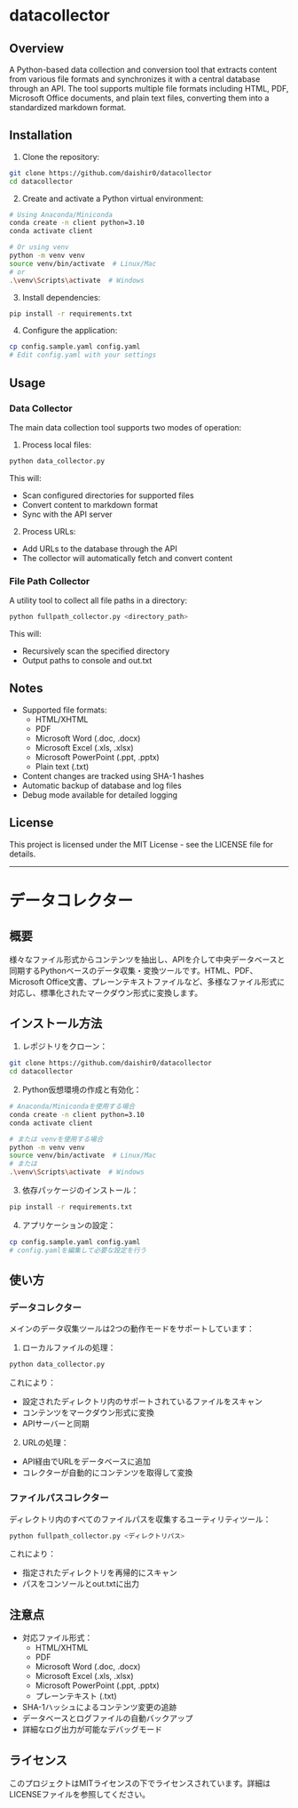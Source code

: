 # datacollector

## Overview
A Python-based data collection and conversion tool that extracts content from various file formats and synchronizes it with a central database through an API. The tool supports multiple file formats including HTML, PDF, Microsoft Office documents, and plain text files, converting them into a standardized markdown format.

## Installation
1. Clone the repository:
```bash
git clone https://github.com/daishir0/datacollector
cd datacollector
```

2. Create and activate a Python virtual environment:
```bash
# Using Anaconda/Miniconda
conda create -n client python=3.10
conda activate client

# Or using venv
python -m venv venv
source venv/bin/activate  # Linux/Mac
# or
.\venv\Scripts\activate  # Windows
```

3. Install dependencies:
```bash
pip install -r requirements.txt
```

4. Configure the application:
```bash
cp config.sample.yaml config.yaml
# Edit config.yaml with your settings
```

## Usage
### Data Collector
The main data collection tool supports two modes of operation:

1. Process local files:
```bash
python data_collector.py
```
This will:
- Scan configured directories for supported files
- Convert content to markdown format
- Sync with the API server

2. Process URLs:
- Add URLs to the database through the API
- The collector will automatically fetch and convert content

### File Path Collector
A utility tool to collect all file paths in a directory:
```bash
python fullpath_collector.py <directory_path>
```
This will:
- Recursively scan the specified directory
- Output paths to console and out.txt

## Notes
- Supported file formats:
  - HTML/XHTML
  - PDF
  - Microsoft Word (.doc, .docx)
  - Microsoft Excel (.xls, .xlsx)
  - Microsoft PowerPoint (.ppt, .pptx)
  - Plain text (.txt)
- Content changes are tracked using SHA-1 hashes
- Automatic backup of database and log files
- Debug mode available for detailed logging

## License
This project is licensed under the MIT License - see the LICENSE file for details.

---

# データコレクター

## 概要
様々なファイル形式からコンテンツを抽出し、APIを介して中央データベースと同期するPythonベースのデータ収集・変換ツールです。HTML、PDF、Microsoft Office文書、プレーンテキストファイルなど、多様なファイル形式に対応し、標準化されたマークダウン形式に変換します。

## インストール方法
1. レポジトリをクローン：
```bash
git clone https://github.com/daishir0/datacollector
cd datacollector
```

2. Python仮想環境の作成と有効化：
```bash
# Anaconda/Minicondaを使用する場合
conda create -n client python=3.10
conda activate client

# または venvを使用する場合
python -m venv venv
source venv/bin/activate  # Linux/Mac
# または
.\venv\Scripts\activate  # Windows
```

3. 依存パッケージのインストール：
```bash
pip install -r requirements.txt
```

4. アプリケーションの設定：
```bash
cp config.sample.yaml config.yaml
# config.yamlを編集して必要な設定を行う
```

## 使い方
### データコレクター
メインのデータ収集ツールは2つの動作モードをサポートしています：

1. ローカルファイルの処理：
```bash
python data_collector.py
```
これにより：
- 設定されたディレクトリ内のサポートされているファイルをスキャン
- コンテンツをマークダウン形式に変換
- APIサーバーと同期

2. URLの処理：
- API経由でURLをデータベースに追加
- コレクターが自動的にコンテンツを取得して変換

### ファイルパスコレクター
ディレクトリ内のすべてのファイルパスを収集するユーティリティツール：
```bash
python fullpath_collector.py <ディレクトリパス>
```
これにより：
- 指定されたディレクトリを再帰的にスキャン
- パスをコンソールとout.txtに出力

## 注意点
- 対応ファイル形式：
  - HTML/XHTML
  - PDF
  - Microsoft Word (.doc, .docx)
  - Microsoft Excel (.xls, .xlsx)
  - Microsoft PowerPoint (.ppt, .pptx)
  - プレーンテキスト (.txt)
- SHA-1ハッシュによるコンテンツ変更の追跡
- データベースとログファイルの自動バックアップ
- 詳細なログ出力が可能なデバッグモード

## ライセンス
このプロジェクトはMITライセンスの下でライセンスされています。詳細はLICENSEファイルを参照してください。